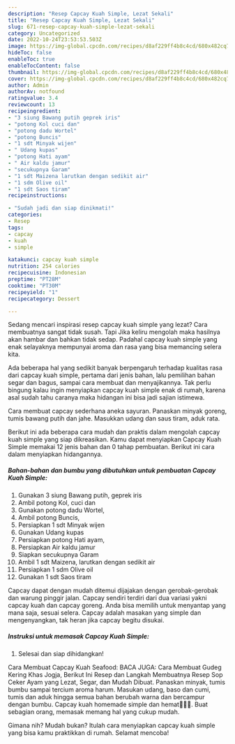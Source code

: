 ```yaml
---
description: "Resep Capcay Kuah Simple, Lezat Sekali"
title: "Resep Capcay Kuah Simple, Lezat Sekali"
slug: 671-resep-capcay-kuah-simple-lezat-sekali
category: Uncategorized
date: 2022-10-24T23:53:53.503Z
image: https://img-global.cpcdn.com/recipes/d8af229ff4b8c4cd/680x482cq70/capcay-kuah-simple-foto-resep-utama.jpg
hideToc: false
enableToc: true
enableTocContent: false
thumbnail: https://img-global.cpcdn.com/recipes/d8af229ff4b8c4cd/680x482cq70/capcay-kuah-simple-foto-resep-utama.jpg
cover: https://img-global.cpcdn.com/recipes/d8af229ff4b8c4cd/680x482cq70/capcay-kuah-simple-foto-resep-utama.jpg
author: Admin
authorAv: notfound
ratingvalue: 3.4
reviewcount: 13
recipeingredient:
- "3 siung Bawang putih geprek iris"
- "potong Kol cuci dan"
- "potong dadu Wortel"
- "potong Buncis"
- "1 sdt Minyak wijen"
- " Udang kupas"
- "potong Hati ayam"
- " Air kaldu jamur"
- "secukupnya Garam"
- "1 sdt Maizena larutkan dengan sedikit air"
- "1 sdm Olive oil"
- "1 sdt Saos tiram"
recipeinstructions:

- "Sudah jadi dan siap dinikmati!"
categories:
- Resep
tags:
- capcay
- kuah
- simple

katakunci: capcay kuah simple 
nutrition: 254 calories
recipecuisine: Indonesian
preptime: "PT28M"
cooktime: "PT30M"
recipeyield: "1"
recipecategory: Dessert

---
```



Sedang mencari inspirasi resep capcay kuah simple yang lezat? Cara membuatnya sangat tidak susah. Tapi Jika keliru mengolah maka hasilnya akan hambar dan bahkan tidak sedap. Padahal capcay kuah simple yang enak selayaknya mempunyai aroma dan rasa yang bisa memancing selera kita.


Ada beberapa hal yang sedikit banyak berpengaruh terhadap kualitas rasa dari capcay kuah simple, pertama dari jenis bahan, lalu pemilihan bahan segar dan bagus, sampai cara membuat dan menyajikannya. Tak perlu bingung kalau ingin menyiapkan capcay kuah simple enak di rumah, karena asal sudah tahu caranya maka hidangan ini bisa jadi sajian istimewa.

Cara membuat capcay sederhana aneka sayuran. Panaskan minyak goreng, tumis bawang putih dan jahe. Masukkan udang dan saus tiram, aduk rata.


Berikut ini ada beberapa cara mudah dan praktis dalam mengolah capcay kuah simple yang siap dikreasikan. Kamu dapat menyiapkan Capcay Kuah Simple memakai 12 jenis bahan dan 0 tahap pembuatan. Berikut ini cara dalam menyiapkan hidangannya.

<!--inarticleads1-->

##### Bahan-bahan dan bumbu yang dibutuhkan untuk pembuatan Capcay Kuah Simple:

1. Gunakan 3 siung Bawang putih, geprek iris
1. Ambil potong Kol, cuci dan
1. Gunakan potong dadu Wortel,
1. Ambil potong Buncis,
1. Persiapkan 1 sdt Minyak wijen
1. Gunakan  Udang kupas
1. Persiapkan potong Hati ayam,
1. Persiapkan  Air kaldu jamur
1. Siapkan secukupnya Garam
1. Ambil 1 sdt Maizena, larutkan dengan sedikit air
1. Persiapkan 1 sdm Olive oil
1. Gunakan 1 sdt Saos tiram


Capcay dapat dengan mudah ditemui dijajakan dengan gerobak-gerobak dan warung pinggir jalan. Capcay sendiri terdiri dari dua variasi yakni capcay kuah dan capcay goreng. Anda bisa memilih untuk menyantap yang mana saja, sesuai selera. Capcay adalah masakan yang simple dan mengenyangkan, tak heran jika capcay begitu disukai. 

<!--inarticleads2-->

##### Instruksi untuk memasak Capcay Kuah Simple:


1. Selesai dan siap dihidangkan!

Cara Membuat Capcay Kuah Seafood: BACA JUGA: Cara Membuat Gudeg Kering Khas Jogja, Berikut Ini Resep dan Langkah Membuatnya Resep Sop Ceker Ayam yang Lezat, Segar, dan Mudah Dibuat. Panaskan minyak, tumis bumbu sampai tercium aroma harum. Masukan udang, baso dan cumi, tumis dan aduk hingga semua bahan berubah warna dan bercampur dengan bumbu. Capcay kuah homemade simple dan hemat👩‍🍳😂. Buat sebagian orang, memasak memang hal yang cukup mudah. 

Gimana nih? Mudah bukan? Itulah cara menyiapkan capcay kuah simple yang bisa kamu praktikkan di rumah. Selamat mencoba!
